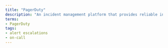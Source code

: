 ```yaml
---
title: "PagerDuty"
description: "An incident management platform that provides reliable incident notifications via email, push, SMS, and phone, as well as automatic escalations, on-call scheduling, and other functionality to help teams detect and fix infrastructure problems quickly."
terms:
- PagerDuty
tags:
- alert escalations
- on-call
---
```

